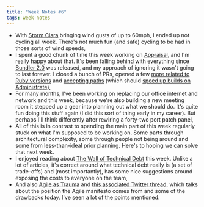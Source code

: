 ```yaml
---
title: "Week Notes #6"
tags: week-notes
---
```


* With [Storm Ciara][6] bringing wind gusts of up to 60mph, I ended up not
  cycling all week. There's not much fun (and safe) cycling to be had in those
  sorts of wind speeds,
* I spent a good chunk of time this week working on [Appraisal][1], and I'm
  really happy about that. It's been falling behind with everything since
  [Bundler 2.0][2] was released, and my approach of ignoring it wasn't going to
  last forever. I closed a bunch of PRs, opened a few [more related to Ruby
  versions][3] and [accepting paths][4] (which should [speed up builds on
  Administrate][5]),
* For many months, I've been working on replacing our office internet and
  network and this week, because we're also building a new meeting room it
  stepped up a gear into planning out what we should do. It's quite fun doing
  this stuff again (I did this sort of thing early in my career). But perhaps
  I'll think differently after rewiring a forty-two port patch panel,
* All of this is in contrast to spending the main part of this week regularly
  stuck on what I'm supposed to be working on. Some parts through architectural
  complexity, some through people not being around and some from
  less-than-ideal prior planning. Here's to hoping we can solve that next week.
* I enjoyed reading about [The Wall of Technical Debt][7] this week. Unlike a
  lot of articles, it's correct around what technical debt really is (a set of
  trade-offs) and (most importantly), has some nice suggestions around exposing
  the costs to everyone on the team,
* And also [Agile as Trauma][8] and [this associated Twitter thread][9], which
  talks about the position the Agile manifesto comes from and some of the
  drawbacks today. I've seen a lot of the points mentioned.

[1]: https://github.com/thoughtbot/appraisal
[2]: https://bundler.io/blog/2019/01/03/announcing-bundler-2.html
[3]: https://github.com/thoughtbot/appraisal/pull/166
[4]: https://github.com/thoughtbot/appraisal/pull/165
[5]: https://github.com/thoughtbot/administrate/pull/1549
[6]: https://en.wikipedia.org/wiki/Storm_Ciara
[7]: https://twitter.com/radiomorillo/status/1227969004213587970
[8]: https://doriantaylor.com/agile-as-trauma
[9]: https://twitter.com/radiomorillo/status/1227969004213587970

